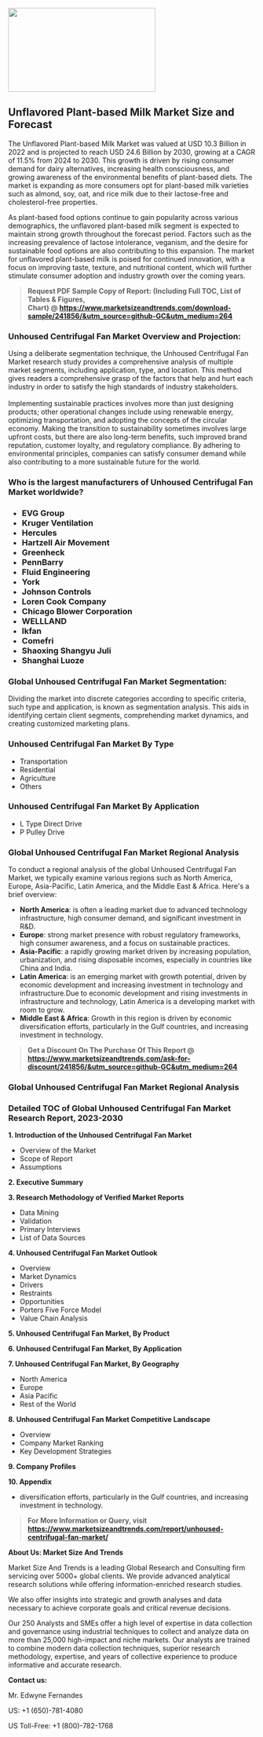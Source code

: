 <p><img class="alignnone size-medium wp-image-20088" src="https://ffe5etoiles.com/wp-content/uploads/2024/12/MST1-300x171.png" alt="" width="300" height="171" /></p><h2>Unflavored Plant-based Milk Market Size and Forecast</h2><p>The Unflavored Plant-based Milk Market was valued at USD 10.3 Billion in 2022 and is projected to reach USD 24.6 Billion by 2030, growing at a CAGR of 11.5% from 2024 to 2030. This growth is driven by rising consumer demand for dairy alternatives, increasing health consciousness, and growing awareness of the environmental benefits of plant-based diets. The market is expanding as more consumers opt for plant-based milk varieties such as almond, soy, oat, and rice milk due to their lactose-free and cholesterol-free properties.</p><p>As plant-based food options continue to gain popularity across various demographics, the unflavored plant-based milk segment is expected to maintain strong growth throughout the forecast period. Factors such as the increasing prevalence of lactose intolerance, veganism, and the desire for sustainable food options are also contributing to this expansion. The market for unflavored plant-based milk is poised for continued innovation, with a focus on improving taste, texture, and nutritional content, which will further stimulate consumer adoption and industry growth over the coming years.</p></p><blockquote id="" class=""><strong>Request PDF Sample Copy of Report: (Including Full TOC, List of Tables &amp; Figures, Chart)&nbsp;@&nbsp;<strong><a href="https://www.marketsizeandtrends.com/download-sample/241856/&utm_source=github-GC&utm_medium=264" target="_blank">https://www.marketsizeandtrends.com/download-sample/241856/&utm_source=github-GC&utm_medium=264</a></strong></strong></blockquote><h3 id="" class="">Unhoused Centrifugal Fan Market&nbsp;Overview and Projection:</h3><p id="" class="">Using a deliberate segmentation technique, the Unhoused Centrifugal Fan Market research study provides a comprehensive analysis of multiple market segments, including application, type, and location. This method gives readers a comprehensive grasp of the factors that help and hurt each industry in order to satisfy the high standards of industry stakeholders. <br /> <br />Implementing sustainable practices involves more than just designing products; other operational changes include using renewable energy, optimizing transportation, and adopting the concepts of the circular economy. Making the transition to sustainability sometimes involves large upfront costs, but there are also long-term benefits, such improved brand reputation, customer loyalty, and regulatory compliance. By adhering to environmental principles, companies can satisfy consumer demand while also contributing to a more sustainable future for the world.</p><h3 id="" class="">Who is the largest manufacturers of&nbsp;Unhoused Centrifugal Fan Market worldwide?</h3><h3 class=""><p><ul><li>EVG Group </li><li> Kruger Ventilation </li><li> Hercules </li><li> Hartzell Air Movement </li><li> Greenheck </li><li> PennBarry </li><li> Fluid Engineering </li><li> York </li><li> Johnson Controls </li><li> Loren Cook Company </li><li> Chicago Blower Corporation </li><li> WELLLAND </li><li> Ikfan </li><li> Comefri </li><li> Shaoxing Shangyu Juli </li><li> Shanghai Luoze</li></ul></p></h3><h3 id="" class="">Global&nbsp;Unhoused Centrifugal Fan Market Segmentation:</h3><p id="" class="">Dividing the market into discrete categories according to specific criteria, such type and application, is known as segmentation analysis. This aids in identifying certain client segments, comprehending market dynamics, and creating customized marketing plans.</p><h3 id="" class="">Unhoused Centrifugal Fan Market&nbsp;By Type</h3><p><p><ul><li>Transportation</li><li> Residential</li><li> Agriculture</li><li> Others</p></li></ul></p></p><h3 id="" class="">Unhoused Centrifugal Fan Market&nbsp;By Application</h3><p class=""><p><ul><li>L Type Direct Drive</li><li> P Pulley Drive</li></ul></p></p><h3 id="" class="">Global Unhoused Centrifugal Fan Market Regional Analysis</h3><p id="" class="">To conduct a regional analysis of the global Unhoused Centrifugal Fan Market, we typically examine various regions such as North America, Europe, Asia-Pacific, Latin America, and the Middle East &amp; Africa. Here's a brief overview:</p><ul><li><strong>North America</strong>: is often a leading market due to advanced technology infrastructure, high consumer demand, and significant investment in R&amp;D.</li><li><strong>Europe</strong>: strong market presence with robust regulatory frameworks, high consumer awareness, and a focus on sustainable practices.</li><li><strong>Asia-Pacific</strong>: a rapidly growing market driven by increasing population, urbanization, and rising disposable incomes, especially in countries like China and India.</li><li><strong>Latin America</strong>: is an emerging market with growth potential, driven by economic development and increasing investment in technology and infrastructure.Due to economic development and rising investments in infrastructure and technology, Latin America is a developing market with room to grow.</li><li><strong>Middle East &amp; Africa</strong>: Growth in this region is driven by economic diversification efforts, particularly in the Gulf countries, and increasing investment in technology.</li></ul><blockquote id="" class=""><strong>Get a Discount On The Purchase Of This Report @ <strong><a href="https://www.marketsizeandtrends.com/ask-for-discount/241856/&utm_source=github-GC&utm_medium=264" target="_blank">https://www.marketsizeandtrends.com/ask-for-discount/241856/&utm_source=github-GC&utm_medium=264</a></strong></strong></blockquote><h3 id="" class="">Global Unhoused Centrifugal Fan Market Regional Analysis</h3><h3 id="" class="">Detailed TOC of Global Unhoused Centrifugal Fan Market Research Report, 2023-2030</h3><p id="" class=""><strong>1. Introduction of the Unhoused Centrifugal Fan Market</strong></p><ul><li>Overview of the Market</li><li>Scope of Report</li><li>Assumptions</li></ul><p id="" class=""><strong>2. Executive Summary</strong></p><p id="" class=""><strong>3. Research Methodology of Verified Market Reports</strong></p><ul><li>Data Mining</li><li>Validation</li><li>Primary Interviews</li><li>List of Data Sources</li></ul><p id="" class=""><strong>4. Unhoused Centrifugal Fan Market Outlook</strong></p><ul><li>Overview</li><li>Market Dynamics</li><li>Drivers</li><li>Restraints</li><li>Opportunities</li><li>Porters Five Force Model</li><li>Value Chain Analysis</li></ul><p id="" class=""><strong>5. Unhoused Centrifugal Fan Market, By Product</strong></p><p id="" class=""><strong>6. Unhoused Centrifugal Fan Market, By Application</strong></p><p id="" class=""><strong>7. Unhoused Centrifugal Fan Market, By Geography</strong></p><ul><li>North America</li><li>Europe</li><li>Asia Pacific</li><li>Rest of the World</li></ul><p id="" class=""><strong>8. Unhoused Centrifugal Fan Market Competitive Landscape</strong></p><ul><li>Overview</li><li>Company Market Ranking</li><li>Key Development Strategies</li></ul><p id="" class=""><strong>9. Company Profiles</strong></p><p id="" class=""><strong>10. Appendix</strong></p><ul><li>diversification efforts, particularly in the Gulf countries, and increasing investment in technology.</li></ul><blockquote id="" class=""><strong>For More Information or Query, visit <strong><strong><a href="https://www.marketsizeandtrends.com/report/unhoused-centrifugal-fan-market/" target="_blank">https://www.marketsizeandtrends.com/report/unhoused-centrifugal-fan-market/</a></strong></strong></strong></blockquote><p id="" class=""><strong>About Us: Market Size And Trends</strong></p><p id="" class="">Market Size And Trends is a leading Global Research and Consulting firm servicing over 5000+ global clients. We provide advanced analytical research solutions while offering information-enriched research studies.</p><p id="" class="">We also offer insights into strategic and growth analyses and data necessary to achieve corporate goals and critical revenue decisions.</p><p id="" class="">Our 250 Analysts and SMEs offer a high level of expertise in data collection and governance using industrial techniques to collect and analyze data on more than 25,000 high-impact and niche markets. Our analysts are trained to combine modern data collection techniques, superior research methodology, expertise, and years of collective experience to produce informative and accurate research.</p><p id="" class=""><strong>Contact us:</strong></p><p id="" class="">Mr. Edwyne Fernandes</p><p id="" class="">US: +1 (650)-781-4080</p><p id="" class="">US Toll-Free: +1 (800)-782-1768</p>
